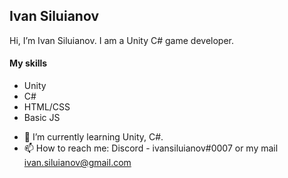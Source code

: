 ## Ivan Siluianov
Hi, I’m Ivan Siluianov. I am a Unity C# game developer. 
#### My skills

* Unity
* C#
* HTML/CSS
* Basic JS


- 🌱 I’m currently learning Unity, C#.
- 📫 How to reach me: Discord - ivansiluianov#0007 or my mail ivan.siluianov@gmail.com

<!---
siluianovivan/siluianovivan is a ✨ special ✨ repository because its `README.md` (this file) appears on your GitHub profile.
You can click the Preview link to take a look at your changes.
--->
